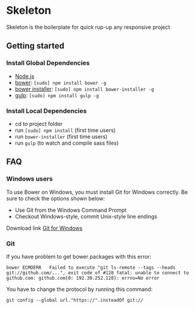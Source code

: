 # Skeleton

Skeleton is the boilerplate for quick rup-up any responsive project

## Getting started

### Install Global Dependencies
  * [Node.js](http://nodejs.org)
  * [bower](http://bower.io): `[sudo] npm install bower -g`
  * [bower installer](https://github.com/rquadling/bower-installer): `[sudo] npm install bower-installer -g`
  * [gulp](http://gulpjs.com/): `[sudo] npm install gulp -g`

### Install Local Dependencies
  * cd to project folder
  * run `[sudo] npm install` (first time users)
  * run `bower-installer` (first time users)
  * run `gulp` (to watch and compile sass files)

## FAQ

### Windows users

To use Bower on Windows, you must install Git for Windows correctly. Be sure to check the options shown below:

  * Use Git from the Windows Command Prompt
  * Checkout Windows-style, commit Unix-style line endings

Download link [Git for Windows](http://git-for-windows.github.io/)

### Git

If you have problem to get bower packages with this error:

```
bower ECMDERR	Failed to execute "git ls-remote --tags --heads git://github.com/...", exit code of #128 fatal: unable to connect to github.com: github.com[0: 192.30.252.128]: errno=No error
```

You have to change the protocol by running this command:
```
git config --global url."https://".insteadOf git://
```
